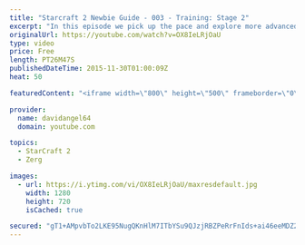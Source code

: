 ```yaml
---
title: "Starcraft 2 Newbie Guide - 003 - Training: Stage 2"
excerpt: "In this episode we pick up the pace and explore more advanced units and upgrades.  Starcraft 2 Newbie Guide Playlist: https://www.youtube.com/playlist?list...  Other places to find my stuff: Twitter: http://twitter.com/davidangel64 Twitch: http://twitch.tv/davidangel64 Tumblr: http://davidr64.tumblr.com"
originalUrl: https://youtube.com/watch?v=OX8IeLRjOaU
type: video
price: Free
length: PT26M47S
publishedDateTime: 2015-11-30T01:00:09Z
heat: 50

featuredContent: "<iframe width=\"800\" height=\"500\" frameborder=\"0\" src=\"https://www.youtube.com/embed/OX8IeLRjOaU\" allow=\"accelerometer; autoplay; encrypted-media; gyroscope; picture-in-picture\" allowfullscreen></iframe>"

provider:
  name: davidangel64
  domain: youtube.com

topics:
  - StarCraft 2
  - Zerg

images:
  - url: https://i.ytimg.com/vi/OX8IeLRjOaU/maxresdefault.jpg
    width: 1280
    height: 720
    isCached: true

secured: "gT1+AMpvbTo2LKE95NugQKnHlM7ITbYSu9QJzjRBZPeRrFnIds+ai46eeMDZ2W4WgL6xm9in7OtLRPusatOShYJlMKWPCmMwk2VpKh4lHjHolINL24/ym0b2CafwmVOEn0ajE/0/ABDvua3V5b7a7/lq13gSEvdNGR1Wu9w2i+Hmv4/csmeRgdEahDWH8BmYIohZeypYhAXiJiY/yPq1bav0nGGY77V0hsNgMYaC1ctNvnlQwFf5xhV5SweyFOouGIYQOIvZbrbTwthQnj7KkD9YcyenMBrg6768Mm1JLDs5srvYXBG4N2b78D+ki0xpvo9wQUdFJoXc/LtRKZyZiWB0JtJrkuP9sW7khxe5BfI522k5CT4CKkEHyXk7ddwsgWxFfC7RI3V/dpfb8R0RPsSNldW4zmjAOZiU0+IB9EU=;qJqB55mMNCjHF1nnTtYyww=="
---
```


